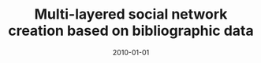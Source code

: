 ---
# Documentation: https://wowchemy.com/docs/managing-content/

title: Multi-layered social network creation based on bibliographic data
subtitle: ''
summary: ''
authors:
- kazienko
- brodka
- Katarzyna Musiał
- Jarosław Gaworecki
tags: []
categories: []
date: '2010-01-01'
lastmod: 2022-10-07T05:43:50Z
featured: false
draft: false

# Featured image
# To use, add an image named `featured.jpg/png` to your page's folder.
# Focal points: Smart, Center, TopLeft, Top, TopRight, Left, Right, BottomLeft, Bottom, BottomRight.
image:
  caption: ''
  focal_point: ''
  preview_only: false

# Projects (optional).
#   Associate this post with one or more of your projects.
#   Simply enter your project's folder or file name without extension.
#   E.g. `projects = ["internal-project"]` references `content/project/deep-learning/index.md`.
#   Otherwise, set `projects = []`.
projects: []
publishDate: '2022-10-07T05:43:49.756638Z'
publication_types:
- '1'
abstract: ''
publication: '*The Second IEEE International Conference on Social Computing, SocialCom
  2010 : Symposium on Social Intelligence and Networking, Minneapolis, Minnesota,
  USA, August 20-22, 2010.*'
---